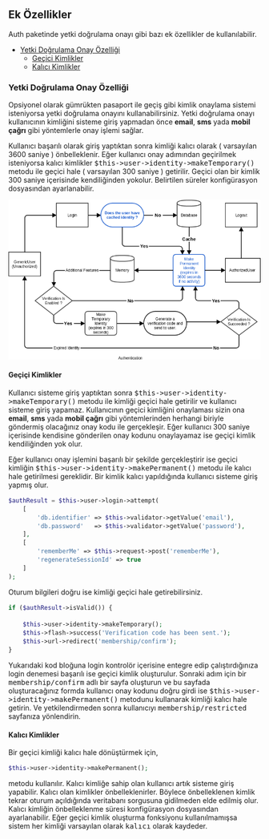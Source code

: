 
## Ek Özellikler

Auth paketinde yetki doğrulama onayı gibi bazı ek özellikler de kullanılabilir.

<ul>
    <li>
        <a href="#authentication-verify">Yetki Doğrulama Onay Özelliği</a>
        <ul>
            <li><a href="#temporary-identity">Geçici Kimlikler</a></li>
            <li><a href="#permanent-identity">Kalıcı Kimlikler</a></li>
        </ul>
    </li>
</ul>

<a name="authentication-verify"></a>

### Yetki Doğrulama Onay Özelliği

Opsiyonel olarak gümrükten pasaport ile geçiş gibi kimlik onaylama sistemi isteniyorsa yetki doğrulama onayını kullanabilirsiniz. Yetki doğrulama onayı kullanıcının kimliğini sisteme giriş yapmadan önce <b>email</b>, <b>sms</b> yada <b>mobil çağrı</b> gibi yöntemlerle onay işlemi sağlar.

Kullanıcı başarılı olarak giriş yaptıktan sonra kimliği kalıcı olarak ( varsayılan 3600 saniye ) önbelleklenir. Eğer kullanıcı onay adımından geçirilmek isteniyorsa kalıcı kimlikler <kbd>$this->user->identity->makeTemporary()</kbd> metodu ile geçici hale ( varsayılan 300 saniye ) getirilir. Geçici olan bir kimlik 300 saniye içerisinde kendiliğinden yokolur. Belirtilen süreler konfigürasyon dosyasından ayarlanabilir.

![Authentication](images/auth-flowchart.png?raw=true "Authentication")

<a name="temporary-identity"></a>

#### Geçiçi Kimlikler

Kullanıcı sisteme giriş yaptıktan sonra <kbd>$this->user->identity->makeTemporary()</kbd> metodu ile kimliği geçici hale getirilir ve kullanıcı sisteme giriş yapamaz. Kullanıcının geçici kimliğini onaylaması sizin ona <b>email</b>, <b>sms</b> yada <b>mobil çağrı</b> gibi yöntemlerinden herhangi biriyle göndermiş olacağınız onay kodu ile gerçekleşir. Eğer kullanıcı 300 saniye içerisinde kendisine gönderilen onay kodunu onaylayamaz ise geçiçi kimlik kendiliğinden yok olur.

Eğer kullanıcı onay işlemini başarılı bir şekilde gerçekleştirir ise geçici kimliğin <kbd>$this->user->identity->makePermanent()</kbd> metodu ile kalıcı hale getirilmesi gereklidir. Bir kimlik kalıcı yapıldığında kullanıcı sisteme giriş yapmış olur.

```php
$authResult = $this->user->login->attempt(
    [
        'db.identifier' => $this->validator->getValue('email'), 
        'db.password'   => $this->validator->getValue('password'),
    ],
    [
        'rememberMe' => $this->request->post('rememberMe'),
        'regenerateSessionId' => true
    ]
);
```

Oturum bilgileri doğru ise kimliği geçici hale getirebilirsiniz.

```php
if ($authResult->isValid()) {
    
    $this->user->identity->makeTemporary();
    $this->flash->success('Verification code has been sent.');
    $this->url->redirect('membership/confirm');
}
```

Yukarıdaki kod bloğuna login kontrolör içerisine entegre edip çalıştırdığınıza login denemesi başarılı ise geçici kimlik oluşturulur. Sonraki adım için bir <kbd>membership/confirm</kbd> adlı bir sayfa oluşturun ve bu sayfada oluşturacağınız formda kullanıcı onay kodunu doğru girdi ise <kbd>$this->user->identity->makePermanent()</kbd> metodunu kullanarak kimliği kalıcı hale getirin. Ve yetkilendirmeden sonra kullanıcıyı <kbd>membership/restricted</kbd> sayfanıza yönlendirin.

<a name="permanent-identity"></a>

#### Kalıcı Kimlikler

Bir geçici kimliği kalıcı hale dönüştürmek için,

```php
$this->user->identity->makePermanent();
```

metodu kullanılır. Kalıcı kimliğe sahip olan kullanıcı artık sisteme giriş yapabilir. Kalıcı olan kimlikler önbelleklenirler. Böylece önbelleklenen kimlik tekrar oturum açıldığında veritabanı sorgusuna gidilmeden elde edilmiş olur. Kalıcı kimliğin önbelleklenme süresi konfigürasyon dosyasından ayarlanabilir. Eğer geçici kimlik oluşturma fonksiyonu kullanılmamışsa sistem her kimliği varsayılan olarak <kbd>kalıcı</kbd> olarak kaydeder.